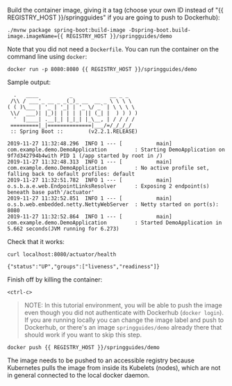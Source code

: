 Build the container image, giving it a tag (choose your own ID instead of "{{ REGISTRY_HOST }}/springguides" if you are going to push to Dockerhub):

```execute
./mvnw package spring-boot:build-image -Dspring-boot.build-image.imageName={{ REGISTRY_HOST }}/springguides/demo
```

Note that you did not need a `Dockerfile`. You can run the container on the command line using `docker`:

```execute
docker run -p 8080:8080 {{ REGISTRY_HOST }}/springguides/demo
```

Sample output:

```
  .   ____          _            __ _ _
 /\\ / ___'_ __ _ _(_)_ __  __ _ \ \ \ \
( ( )\___ | '_ | '_| | '_ \/ _` | \ \ \ \
 \\/  ___)| |_)| | | | | || (_| |  ) ) ) )
  '  |____| .__|_| |_|_| |_\__, | / / / /
 =========|_|==============|___/=/_/_/_/
 :: Spring Boot ::        (v2.2.1.RELEASE)

2019-11-27 11:32:48.296  INFO 1 --- [           main] com.example.demo.DemoApplication         : Starting DemoApplication on 9f7d342794b4with PID 1 (/app started by root in /)
2019-11-27 11:32:48.313  INFO 1 --- [           main] com.example.demo.DemoApplication         : No active profile set, falling back to default profiles: default
2019-11-27 11:32:51.782  INFO 1 --- [           main] o.s.b.a.e.web.EndpointLinksResolver      : Exposing 2 endpoint(s) beneath base path'/actuator'
2019-11-27 11:32:52.851  INFO 1 --- [           main] o.s.b.web.embedded.netty.NettyWebServer  : Netty started on port(s): 8080
2019-11-27 11:32:52.864  INFO 1 --- [           main] com.example.demo.DemoApplication         : Started DemoApplication in 5.662 seconds(JVM running for 6.273)
```

Check that it works:

```execute-2
curl localhost:8080/actuator/health
```

```
{"status":"UP","groups":["liveness","readiness"]}
```

Finish off by killing the container:

```execute-1
<ctrl-c>
```

> NOTE: In this tutorial environment, you will be able to push the image even though you did not authenticate with Dockerhub (`docker login`). If you are running locally you can change the image label and push to Dockerhub, or there's an image `springguides/demo` already there that should work if you want to skip this step.

```execute
docker push {{ REGISTRY_HOST }}/springguides/demo
```

The image needs to be pushed to an accessible registry because Kubernetes pulls the image from inside its Kubelets (nodes), which are not in general connected to the local docker daemon.
